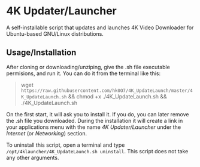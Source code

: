# 4K Updater/Launcher
A self-installable script that updates and launches 4K Video Downloader for Ubuntu-based GNU/Linux distributions.

## Usage/Installation
After cloning or downloading/unziping, give the .sh file executable permisions, and run it.
You can do it from the terminal like this:
> wget `https://raw.githubusercontent.com/hk0O7/4K_UpdateLaunch/master/4K_UpdateLaunch.sh` && chmod +x ./4K_UpdateLaunch.sh && ./4K_UpdateLaunch.sh

On the first start, it will ask you to install it. If you do, you can later remove the .sh file you downloaded. 
During the installation it will create a link in your applications menu with the name *4K Updater/Launcher* under the *Internet* (or *Networking*) section.

To uninstall this script, open a terminal and type `/opt/4klauncher/4K_UpdateLaunch.sh uninstall`. This script does not take any other arguments.
